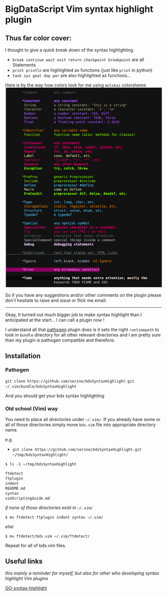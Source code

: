# BigDataScript Vim syntax highlight plugin

## Thus far color cover:

I thought to give a quick break down of the syntax highlighting

- `break continue wait exit return checkpoint breakpoint` are all Statements
- `print println` are highlighted as functions (just like `print` in python)
- `task sys goal dep par` are also highlighted as functions...

Here is by the way how colors look for me using `molokai` colorsheme ![vimSyntaxKeywords-molokai](supplementary/vimSyntaxKeywords-molokai.png)

So if you have any suggestions and/or other comments on the plugin please don't hesitate to raise and issue
or flick me email. 

----------------------------------------------------------------------------------------------------

Okay, It turned out much bigger job to make syntax highlight than I anticipated at the start...
I can call a plugin now !

I understand all that [pathogen](https://github.com/tpope/vim-pathogen) plugin does is it sets the
right `runtimepath` to look in `bundle` directory for all other relevant directories and I am pretty
sure than my plugin is pathogen compatible and therefore:

## Installation

### Pathogen

`git clone https://github.com/serine/bdsSyntaxHighlight.git ~/.vim/bundle/bdsSyntaxHighlight`

And you should get your bds syntax highlighting

### Old school (Vim) way

You need to place all directories under `~/.vim/`. If you already have some or all of those directories simply
move `bds.vim` file into appropriate directory name.

e.g

- `git clone https://github.com/serine/bdsSyntaxHighlight.git ~/tmp/bdsSyntaxHighlight/`

~~~{.bash}
$ ls -1 ~/tmp/bdsSyntaxHighlight
~~~
~~~{.output}
ftdetect
ftplugin
indent
README.md
syntax
vimScriptingGuide.md
~~~

_if none of those directories exist in `~/.vim/`_

~~~{.bash}
$ mv ftdetect ftplugin indent syntax ~/.vim/
~~~

_else_

~~~{.bash}
$ mv ftdetect/bds.vim ~/.vim/ftdetect/
~~~

Repeat for all of bds.vim files.

## Useful links

_this mainly a reminder for myself, but also for other who developing syntax highlight Vim plugins_

[GO-syntax-highlight](https://github.com/fatih/vim-go)
